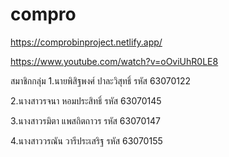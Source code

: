 # compro
https://comprobinproject.netlify.app/

https://www.youtube.com/watch?v=oOviUhR0LE8

สมาชิกกลุ่ม
1.นายพิสิฐพงศ์ ปาละวิสุทธิ์ รหัส 63070122

2.นางสาวรจนา หอมประสิทธิ์ รหัส 63070145

3.นางสาวรมิตา แพสถิตถาวร รหัส 63070147

4.นางสาววรณัน วารีประเสริฐ รหัส 63070155
